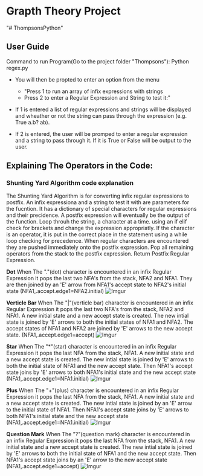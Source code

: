 # Grapth Theory Project #

"# ThompsonsPython" 

## User Guide ##
Command to run Program(Go to the project folder "Thompsons"):
    Python regex.py

* You will then be propted to enter an option from the menu
    * "Press 1 to run an array of infix expressions with strings
    * Press 2 to enter a Regular Expression and String to test it:"

* If 1 is entered a list of regular expressions and strings will be displayed and 
wheather or not the string can pass through the expression (e.g. True a.b? ab).
* If 2 is entered, the user will be promped to enter a regular expression and 
a string to pass through it. If it is True or False will be output to the user.


## Explaining The Operators in the Code: ##

### Shunting Yard Algorithm code explanation ###
The Shunting Yard Algorithm is for converting infix regular expressions to postfix.
An infix expressiona and a string to test it with are parameters for the fucntion. 
It has a dictionary of special characters for regular expressions and their precidence. 
A postfix expression will eventually be the output of the function. 
Loop throuh the string, a character at a time. 
using an if elif check for brackets and change the expression appropriatly. 
If the character is an operator, it is put in the correct place in the statement using a while loop checking for precedence. 
When regular characters are encountered they are pushed immediately onto the postfix expression. 
Pop all remaining operators from the stack to the postfix expression. 
Return Postfix Regular Expression. 

__Dot__
When The "."(dot) character is encountered in an infix Regular Expression it pops 
the last two NFA's from the stack, NFA2 and NFA1. They are then joined by an 'E' 
arrow from NFA1's accept state to NFA2's initial state (NFA1,.accept.edge1=NFA2.initial)
![Imgur](https://i.imgur.com/1CbJa9I.jpg)

__Verticle Bar__
When The "|"(verticle bar) character is encountered in an infix Regular Expression it pops 
the last two NFA's from the stack, NFA2 and NFA1. A new initial state and a new accept 
state is created. The new intial state is joined by 'E' arrows to both the initial states 
of NFA1 and NFA2. The accept states of NFA1 and NFA2 are joined by 'E' arrows to the new 
accept state.  (NFA1,.accept.edge1=accept)
![Imgur](https://i.imgur.com/83P2N6u.jpg)

__Star__
When The "*"(star) character is encountered in an infix Regular Expression it pops 
the last NFA from the stack, NFA1. A new initial state and a new accept state is created. 
The new intial state is joined by 'E' arrows to both the initial state of NFA1 and 
the new accept state. Then NFA1's accept state joins by 'E' arrows to both NFA1's initial 
state and the new accept state (NFA1,.accept.edge1=NFA1.initial)
![Imgur](https://i.imgur.com/22vaqGr.jpg)

__Plus__
When The "+"(plus) character is encountered in an infix Regular Expression it pops 
the last NFA from the stack, NFA1. A new initial state and a new accept state is 
created. The new intial state is joined by an 'E' arrow to the initial state of NFA1. 
Then NFA1's accept state joins by 'E' arrows to both NFA1's initial state and the new 
accept state (NFA1,.accept.edge1=NFA1.initial)
![Imgur](https://i.imgur.com/LBfmxtJ.jpg)

__Question Mark__
When The "?"(question mark) character is encountered in an infix Regular Expression it pops 
the last NFA from the stack, NFA1. A new initial state and a new accept state is created. 
The new intial state is joined by 'E' arrows to both the initial state of NFA1 and the new 
accept state. Then NFA1's accept state joins by an 'E' arrow to the new accept state 
(NFA1,.accept.edge1=accept)
![Imgur](https://i.imgur.com/TE5FNza.jpg)
